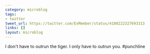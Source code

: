 ```yaml
---
category: microblog
tags:
- twitter
tweet_url: https://twitter.com/ExMember/status/4108222327693313
links: []
layout: microblog
---
```

I don't have to outrun the tiger. I only have to outrun you. #punchline
